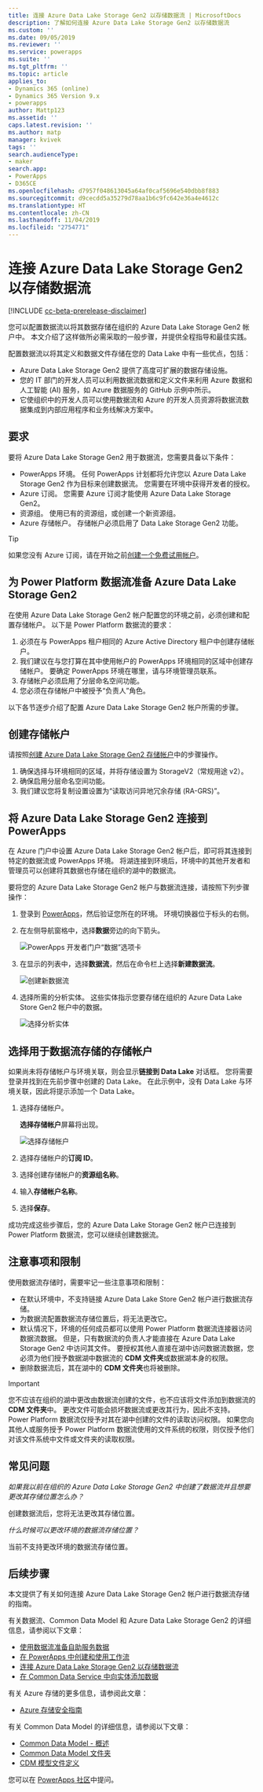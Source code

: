 ```yaml
---
title: 连接 Azure Data Lake Storage Gen2 以存储数据流 | MicrosoftDocs
description: 了解如何连接 Azure Data Lake Storage Gen2 以存储数据流
ms.custom: ''
ms.date: 09/05/2019
ms.reviewer: ''
ms.service: powerapps
ms.suite: ''
ms.tgt_pltfrm: ''
ms.topic: article
applies_to:
- Dynamics 365 (online)
- Dynamics 365 Version 9.x
- powerapps
author: Mattp123
ms.assetid: ''
caps.latest.revision: ''
ms.author: matp
manager: kvivek
tags: ''
search.audienceType:
- maker
search.app:
- PowerApps
- D365CE
ms.openlocfilehash: d7957f048613045a64af0caf5696e540dbb8f883
ms.sourcegitcommit: d9cecdd5a35279d78aa1b6c9fc642e36a4e4612c
ms.translationtype: HT
ms.contentlocale: zh-CN
ms.lasthandoff: 11/04/2019
ms.locfileid: "2754771"
---
```

# <a name="connect-azure-data-lake-storage-gen2-for-dataflow-storage"></a>连接 Azure Data Lake Storage Gen2 以存储数据流

[!INCLUDE [cc-beta-prerelease-disclaimer](../../includes/cc-beta-prerelease-disclaimer.md)]

您可以配置数据流以将其数据存储在组织的 Azure Data Lake Storage Gen2 帐户中。 本文介绍了这样做所必需采取的一般步骤，并提供全程指导和最佳实践。 

配置数据流以将其定义和数据文件存储在您的 Data Lake 中有一些优点，包括：
- Azure Data Lake Storage Gen2 提供了高度可扩展的数据存储设施。
- 您的 IT 部门的开发人员可以利用数据流数据和定义文件来利用 Azure 数据和人工智能 (AI) 服务，如 Azure 数据服务的 GitHub 示例中所示。
- 它使组织中的开发人员可以使用数据流和 Azure 的开发人员资源将数据流数据集成到内部应用程序和业务线解决方案中。

## <a name="requirements"></a>要求
要将 Azure Data Lake Storage Gen2 用于数据流，您需要具备以下条件：
- PowerApps 环境。 任何 PowerApps 计划都将允许您以 Azure Data Lake Storage Gen2 作为目标来创建数据流。 您需要在环境中获得开发者的授权。 
- Azure 订阅。 您需要 Azure 订阅才能使用 Azure Data Lake Storage Gen2。
- 资源组。 使用已有的资源组，或创建一个新资源组。
- Azure 存储帐户。 存储帐户必须启用了 Data Lake Storage Gen2 功能。

> [!TIP]
> 如果您没有 Azure 订阅，请在开始之前[创建一个免费试用帐户](https://azure.microsoft.com/free/)。

## <a name="prepare-your-azure-data-lake-storage-gen2-for-power-platform-dataflows"></a>为 Power Platform 数据流准备 Azure Data Lake Storage Gen2
在使用 Azure Data Lake Storage Gen2 帐户配置您的环境之前，必须创建和配置存储帐户。 以下是 Power Platform 数据流的要求：
1.  必须在与 PowerApps 租户相同的 Azure Active Directory 租户中创建存储帐户。
2.  我们建议在与您打算在其中使用帐户的 PowerApps 环境相同的区域中创建存储帐户。 要确定 PowerApps 环境在哪里，请与环境管理员联系。
3.  存储帐户必须启用了分层命名空间功能。
4.  您必须在存储帐户中被授予“负责人”角色。

以下各节逐步介绍了配置 Azure Data Lake Storage Gen2 帐户所需的步骤。

## <a name="create-the-storage-account"></a>创建存储帐户
请按照[创建 Azure Data Lake Storage Gen2 存储帐户](https://docs.microsoft.com/azure/storage/blobs/data-lake-storage-quickstart-create-account)中的步骤操作。
1.  确保选择与环境相同的区域，并将存储设置为 StorageV2（常规用途 v2）。
2.  确保启用分层命名空间功能。 
3.  我们建议您将复制设置设置为“读取访问异地冗余存储 (RA-GRS)”。

## <a name="connect-your-azure-data-lake-storage-gen2-to-powerapps"></a>将 Azure Data Lake Storage Gen2 连接到 PowerApps
在 Azure 门户中设置 Azure Data Lake Storage Gen2 帐户后，即可将其连接到特定的数据流或 PowerApps 环境。 将湖连接到环境后，环境中的其他开发者和管理员可以创建将其数据也存储在组织的湖中的数据流。 

要将您的 Azure Data Lake Storage Gen2 帐户与数据流连接，请按照下列步骤操作：
1.  登录到 [PowerApps](https://make.powerapps.com/?utm_source=padocs&utm_medium=linkinadoc&utm_campaign=referralsfromdoc)，然后验证您所在的环境。 环境切换器位于标头的右侧。 
2. 在左侧导航窗格中，选择**数据**旁边的向下箭头。

   ![PowerApps 开发者门户“数据”选项卡](media/powerapps-portal-data.png)

3. 在显示的列表中，选择**数据流**，然后在命令栏上选择**新建数据流**。

   ![创建新数据流](media/new-dataflow.png) 

4. 选择所需的分析实体。 这些实体指示您要存储在组织的 Azure Data Lake Store Gen2 帐户中的数据。 

   ![选择分析实体](media/select-analytical-entities.png)

## <a name="select-the-storage-account-to-use-for-dataflow-storage"></a>选择用于数据流存储的存储帐户
如果尚未将存储帐户与环境关联，则会显示**链接到 Data Lake** 对话框。 您将需要登录并找到在先前步骤中创建的 Data Lake。 在此示例中，没有 Data Lake 与环境关联，因此将提示添加一个 Data Lake。 


1. 选择存储帐户。

    **选择存储帐户**屏幕将出现。
    
    ![选择存储帐户](media/select-storage-account.png)
    
2. 选择存储帐户的**订阅 ID**。
3. 选择创建存储帐户的**资源组名称**。
4. 输入**存储帐户名称**。
5. 选择**保存**。

成功完成这些步骤后，您的 Azure Data Lake Storage Gen2 帐户已连接到 Power Platform 数据流，您可以继续创建数据流。

## <a name="considerations-and-limitations"></a>注意事项和限制
使用数据流存储时，需要牢记一些注意事项和限制：
- 在默认环境中，不支持链接 Azure Data Lake Store Gen2 帐户进行数据流存储。
- 为数据流配置数据流存储位置后，将无法更改它。
- 默认情况下，环境的任何成员都可以使用 Power Platform 数据流连接器访问数据流数据。 但是，只有数据流的负责人才能直接在 Azure Data Lake Storage Gen2 中访问其文件。 要授权其他人直接在湖中访问数据流数据，您必须为他们授予数据湖中数据流的 **CDM 文件夹**或数据湖本身的权限。
- 删除数据流后，其在湖中的 **CDM 文件夹**也将被删除。 

> [!IMPORTANT]
> 您不应该在组织的湖中更改由数据流创建的文件，也不应该将文件添加到数据流的 **CDM 文件夹**中。 更改文件可能会损坏数据流或更改其行为，因此不支持。 Power Platform 数据流仅授予对其在湖中创建的文件的读取访问权限。 如果您向其他人或服务授予 Power Platform 数据流使用的文件系统的权限，则仅授予他们对该文件系统中文件或文件夹的读取权限。

## <a name="frequently-asked-questions"></a>常见问题
*如果我以前在组织的 Azure Data Lake Storage Gen2 中创建了数据流并且想要更改其存储位置怎么办？*

   创建数据流后，您将无法更改其存储位置。

*什么时候可以更改环境的数据流存储位置？*

   当前不支持更改环境的数据流存储位置。 

## <a name="next-steps"></a>后续步骤
本文提供了有关如何连接 Azure Data Lake Storage Gen2 帐户进行数据流存储的指南。 

有关数据流、Common Data Model 和 Azure Data Lake Storage Gen2 的详细信息，请参阅以下文章：
- [使用数据流准备自助服务数据](https://go.microsoft.com/fwlink/?linkid=2099972)
- [在 PowerApps 中创建和使用工作流](https://go.microsoft.com/fwlink/?linkid=2100076)
- [连接 Azure Data Lake Storage Gen2 以存储数据流](https://go.microsoft.com/fwlink/?linkid=2099973)
- [在 Common Data Service 中向实体添加数据](https://go.microsoft.com/fwlink/?linkid=2100075)

有关 Azure 存储的更多信息，请参阅此文章：
- [Azure 存储安全指南](https://docs.microsoft.com/azure/storage/common/storage-security-guide)

有关 Common Data Model 的详细信息，请参阅以下文章：
- [Common Data Model - 概述](https://docs.microsoft.com/powerapps/common-data-model/overview) 
- [Common Data Model 文件夹](https://go.microsoft.com/fwlink/?linkid=2045304)
- [CDM 模型文件定义](https://go.microsoft.com/fwlink/?linkid=2045521)

您可以在 [PowerApps 社区](https://go.microsoft.com/fwlink/?linkid=2099971)中提问。
